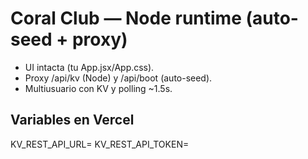 
# Coral Club — Node runtime (auto-seed + proxy)
- UI intacta (tu App.jsx/App.css).
- Proxy /api/kv (Node) y /api/boot (auto-seed).
- Multiusuario con KV y polling ~1.5s.

## Variables en Vercel
KV_REST_API_URL=
KV_REST_API_TOKEN=
